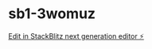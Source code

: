 # sb1-3womuz

[Edit in StackBlitz next generation editor ⚡️](https://stackblitz.com/~/github.com/Griloo7/sb1-3womuz)